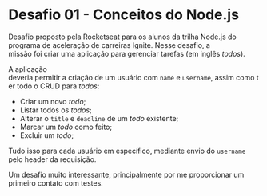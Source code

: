 # Desafio 01 - Conceitos do Node.js

Desafio proposto pela Rocketseat para os alunos da trilha Node.js do programa de aceleração de carreiras Ignite. Nesse desafio, a missão foi criar uma aplicação para gerenciar tarefas (em inglês *todos*). 

A aplicação deveria permitir a criação de um usuário com `name` e `username`, assim como ter todo o CRUD para *todos*:
- Criar um novo *todo*;
- Listar todos os *todos*;
- Alterar o `title` e `deadline` de um *todo* existente;
- Marcar um *todo* como feito;
- Excluir um *todo*;

Tudo isso para cada usuário em específico, mediante envio do `username` pelo header da requisição.

Um desafio muito interessante, principalmente por me proporcionar um primeiro contato com testes.
